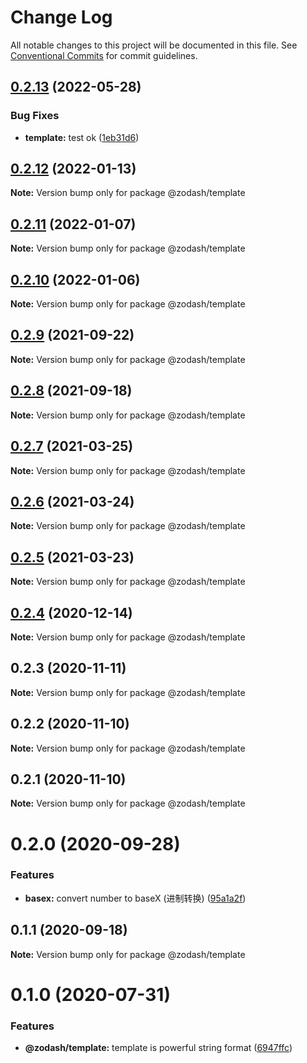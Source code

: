 # Change Log

All notable changes to this project will be documented in this file.
See [Conventional Commits](https://conventionalcommits.org) for commit guidelines.

## [0.2.13](https://github.com/zcorky/zodash/compare/@zodash/template@0.2.12...@zodash/template@0.2.13) (2022-05-28)


### Bug Fixes

* **template:** test ok ([1eb31d6](https://github.com/zcorky/zodash/commit/1eb31d6ef90a4aa7a60b5d7c6d41707ee961aeb1))





## [0.2.12](https://github.com/zcorky/zodash/compare/@zodash/template@0.2.11...@zodash/template@0.2.12) (2022-01-13)

**Note:** Version bump only for package @zodash/template





## [0.2.11](https://github.com/zcorky/zodash/compare/@zodash/template@0.2.10...@zodash/template@0.2.11) (2022-01-07)

**Note:** Version bump only for package @zodash/template





## [0.2.10](https://github.com/zcorky/zodash/compare/@zodash/template@0.2.9...@zodash/template@0.2.10) (2022-01-06)

**Note:** Version bump only for package @zodash/template





## [0.2.9](https://github.com/zcorky/zodash/compare/@zodash/template@0.2.8...@zodash/template@0.2.9) (2021-09-22)

**Note:** Version bump only for package @zodash/template





## [0.2.8](https://github.com/zcorky/zodash/compare/@zodash/template@0.2.7...@zodash/template@0.2.8) (2021-09-18)

**Note:** Version bump only for package @zodash/template





## [0.2.7](https://github.com/zcorky/zodash/compare/@zodash/template@0.2.6...@zodash/template@0.2.7) (2021-03-25)

**Note:** Version bump only for package @zodash/template





## [0.2.6](https://github.com/zcorky/zodash/compare/@zodash/template@0.2.5...@zodash/template@0.2.6) (2021-03-24)

**Note:** Version bump only for package @zodash/template





## [0.2.5](https://github.com/zcorky/zodash/compare/@zodash/template@0.2.4...@zodash/template@0.2.5) (2021-03-23)

**Note:** Version bump only for package @zodash/template





## [0.2.4](https://github.com/zcorky/zodash/compare/@zodash/template@0.2.3...@zodash/template@0.2.4) (2020-12-14)

**Note:** Version bump only for package @zodash/template





## 0.2.3 (2020-11-11)

**Note:** Version bump only for package @zodash/template





## 0.2.2 (2020-11-10)

**Note:** Version bump only for package @zodash/template





## 0.2.1 (2020-11-10)

**Note:** Version bump only for package @zodash/template





# 0.2.0 (2020-09-28)


### Features

* **basex:** convert number to baseX (进制转换) ([95a1a2f](https://github.com/zcorky/zodash/commit/95a1a2f361d73de5caa3b8e297c1643e97e40983))





## 0.1.1 (2020-09-18)

**Note:** Version bump only for package @zodash/template





# 0.1.0 (2020-07-31)


### Features

* **@zodash/template:** template is powerful string format ([6947ffc](https://github.com/zcorky/zodash/commit/6947ffc8898a37f74e6a99ba337ec0a6660e8baa))
